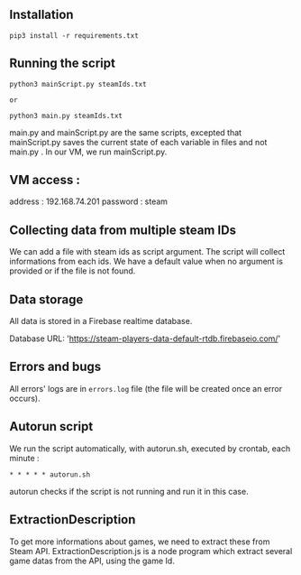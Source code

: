 ## Installation 
``
pip3 install -r requirements.txt
``

##  Running the script
```
python3 mainScript.py steamIds.txt 

or 

python3 main.py steamIds.txt 
```
main.py and mainScript.py are the same scripts, excepted that mainScript.py saves the current state of each variable in files and not main.py . In our VM, we run mainScript.py.

## VM access : 

address : 192.168.74.201
password : steam

##  Collecting data from multiple steam IDs

We can add a file with steam ids as script argument. The script will collect informations from each ids. We have a default value when no argument is provided or if the file is not found. 

## Data storage
All data is stored in a Firebase realtime database.

Database URL: 'https://steam-players-data-default-rtdb.firebaseio.com/'

##  Errors and bugs
All errors' logs are in ``errors.log`` file (the file will be created once an error occurs).

## Autorun script

We run the script automatically, with autorun.sh, executed by crontab, each minute : 
```
* * * * * autorun.sh
```

autorun checks if the script is not running and run it in this case.

## ExtractionDescription

To get more informations about games, we need to extract these from Steam API. ExtractionDescription.js is a node program which extract several game datas from the API, using the game Id.